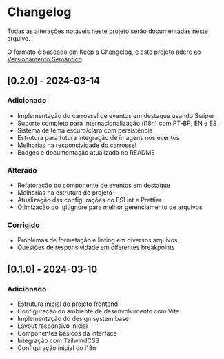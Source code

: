 # Changelog

Todas as alterações notáveis neste projeto serão documentadas neste arquivo.

O formato é baseado em [Keep a Changelog](https://keepachangelog.com/pt-BR/1.0.0/),
e este projeto adere ao [Versionamento Semântico](https://semver.org/lang/pt-BR/).

## [0.2.0] - 2024-03-14

### Adicionado
- Implementação do carrossel de eventos em destaque usando Swiper
- Suporte completo para internacionalização (i18n) com PT-BR, EN e ES
- Sistema de tema escuro/claro com persistência
- Estrutura para futura integração de imagens nos eventos
- Melhorias na responsividade do carrossel
- Badges e documentação atualizada no README

### Alterado
- Refatoração do componente de eventos em destaque
- Melhorias na estrutura do projeto
- Atualização das configurações do ESLint e Prettier
- Otimização do .gitignore para melhor gerenciamento de arquivos

### Corrigido
- Problemas de formatação e linting em diversos arquivos
- Questões de responsividade em diferentes breakpoints

## [0.1.0] - 2024-03-10

### Adicionado
- Estrutura inicial do projeto frontend
- Configuração do ambiente de desenvolvimento com Vite
- Implementação do design system base
- Layout responsivo inicial
- Componentes básicos da interface
- Integração com TailwindCSS
- Configuração inicial do i18n 